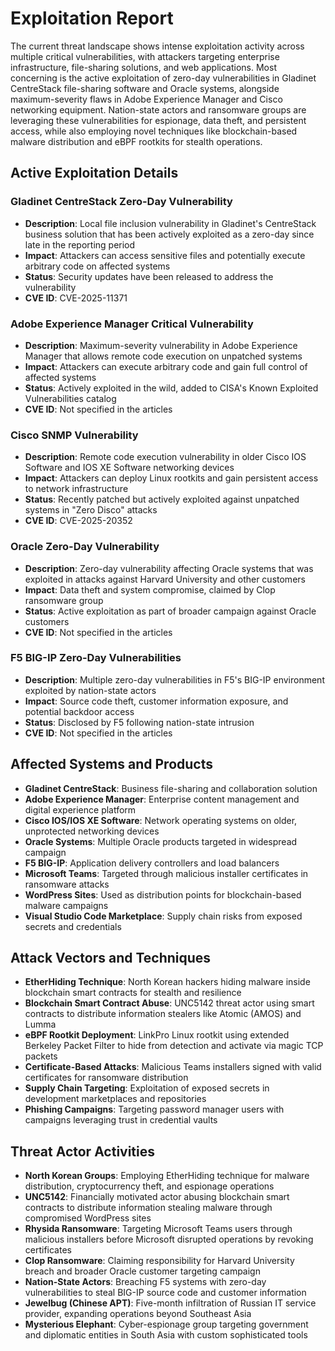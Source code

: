 # Exploitation Report

The current threat landscape shows intense exploitation activity across multiple critical vulnerabilities, with attackers targeting enterprise infrastructure, file-sharing solutions, and web applications. Most concerning is the active exploitation of zero-day vulnerabilities in Gladinet CentreStack file-sharing software and Oracle systems, alongside maximum-severity flaws in Adobe Experience Manager and Cisco networking equipment. Nation-state actors and ransomware groups are leveraging these vulnerabilities for espionage, data theft, and persistent access, while also employing novel techniques like blockchain-based malware distribution and eBPF rootkits for stealth operations.

## Active Exploitation Details

### Gladinet CentreStack Zero-Day Vulnerability
- **Description**: Local file inclusion vulnerability in Gladinet's CentreStack business solution that has been actively exploited as a zero-day since late in the reporting period
- **Impact**: Attackers can access sensitive files and potentially execute arbitrary code on affected systems
- **Status**: Security updates have been released to address the vulnerability
- **CVE ID**: CVE-2025-11371

### Adobe Experience Manager Critical Vulnerability
- **Description**: Maximum-severity vulnerability in Adobe Experience Manager that allows remote code execution on unpatched systems
- **Impact**: Attackers can execute arbitrary code and gain full control of affected systems
- **Status**: Actively exploited in the wild, added to CISA's Known Exploited Vulnerabilities catalog
- **CVE ID**: Not specified in the articles

### Cisco SNMP Vulnerability
- **Description**: Remote code execution vulnerability in older Cisco IOS Software and IOS XE Software networking devices
- **Impact**: Attackers can deploy Linux rootkits and gain persistent access to network infrastructure
- **Status**: Recently patched but actively exploited against unpatched systems in "Zero Disco" attacks
- **CVE ID**: CVE-2025-20352

### Oracle Zero-Day Vulnerability
- **Description**: Zero-day vulnerability affecting Oracle systems that was exploited in attacks against Harvard University and other customers
- **Impact**: Data theft and system compromise, claimed by Clop ransomware group
- **Status**: Active exploitation as part of broader campaign against Oracle customers
- **CVE ID**: Not specified in the articles

### F5 BIG-IP Zero-Day Vulnerabilities
- **Description**: Multiple zero-day vulnerabilities in F5's BIG-IP environment exploited by nation-state actors
- **Impact**: Source code theft, customer information exposure, and potential backdoor access
- **Status**: Disclosed by F5 following nation-state intrusion
- **CVE ID**: Not specified in the articles

## Affected Systems and Products

- **Gladinet CentreStack**: Business file-sharing and collaboration solution
- **Adobe Experience Manager**: Enterprise content management and digital experience platform
- **Cisco IOS/IOS XE Software**: Network operating systems on older, unprotected networking devices
- **Oracle Systems**: Multiple Oracle products targeted in widespread campaign
- **F5 BIG-IP**: Application delivery controllers and load balancers
- **Microsoft Teams**: Targeted through malicious installer certificates in ransomware attacks
- **WordPress Sites**: Used as distribution points for blockchain-based malware campaigns
- **Visual Studio Code Marketplace**: Supply chain risks from exposed secrets and credentials

## Attack Vectors and Techniques

- **EtherHiding Technique**: North Korean hackers hiding malware inside blockchain smart contracts for stealth and resilience
- **Blockchain Smart Contract Abuse**: UNC5142 threat actor using smart contracts to distribute information stealers like Atomic (AMOS) and Lumma
- **eBPF Rootkit Deployment**: LinkPro Linux rootkit using extended Berkeley Packet Filter to hide from detection and activate via magic TCP packets
- **Certificate-Based Attacks**: Malicious Teams installers signed with valid certificates for ransomware distribution
- **Supply Chain Targeting**: Exploitation of exposed secrets in development marketplaces and repositories
- **Phishing Campaigns**: Targeting password manager users with campaigns leveraging trust in credential vaults

## Threat Actor Activities

- **North Korean Groups**: Employing EtherHiding technique for malware distribution, cryptocurrency theft, and espionage operations
- **UNC5142**: Financially motivated actor abusing blockchain smart contracts to distribute information stealing malware through compromised WordPress sites
- **Rhysida Ransomware**: Targeting Microsoft Teams users through malicious installers before Microsoft disrupted operations by revoking certificates
- **Clop Ransomware**: Claiming responsibility for Harvard University breach and broader Oracle customer targeting campaign
- **Nation-State Actors**: Breaching F5 systems with zero-day vulnerabilities to steal BIG-IP source code and customer information
- **Jewelbug (Chinese APT)**: Five-month infiltration of Russian IT service provider, expanding operations beyond Southeast Asia
- **Mysterious Elephant**: Cyber-espionage group targeting government and diplomatic entities in South Asia with custom sophisticated tools